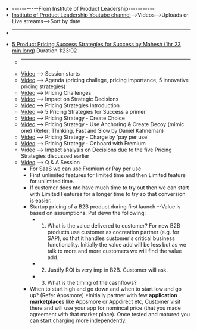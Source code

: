 * -----------From Institute of Product Leadership-----------
* [Institute of Product Leadership Youtube channel](https://www.youtube.com/channel/UCpGqENT1CfRNcoM3baZ6FQQ)-->Videos-->Uploads or Live streams-->Sort by date
* ---------- 
* [5 Product Pricing Success Strategies for Success by Mahesh (1hr 23 min long)](https://www.youtube.com/watch?v=aJzKfoNqKW8) Duration 1:23:02
  * ---------- 
  * [Video](https://www.youtube.com/watch?v=aJzKfoNqKW8&t=26m24s)  --> Session starts
  * [Video](https://www.youtube.com/watch?v=aJzKfoNqKW8&t=31m52s)  --> Agenda (pricing challege, pricing importance, 5 innovative pricing strategies)
  * [Video](https://www.youtube.com/watch?v=aJzKfoNqKW8&t=33m20s)  --> Pricing Challenges
  * [Video](https://www.youtube.com/watch?v=aJzKfoNqKW8&t=36m28s)  --> Impact on Strategic Decisions
  * [Video](https://www.youtube.com/watch?v=aJzKfoNqKW8&t=40m04s)  --> Pricing Strategies Introduction
  * [Video](https://www.youtube.com/watch?v=aJzKfoNqKW8&t=40m35s)  --> 5 Pricing Strategies for Success a primer
  * [Video](https://www.youtube.com/watch?v=aJzKfoNqKW8&t=41m37s)  --> Pricing Strategy - Create Choice
  * [Video](https://www.youtube.com/watch?v=aJzKfoNqKW8&t=48m10s)  --> Pricing Strategy - Use Anchoring & Create Decoy (mimic one) (Refer: Thinking, Fast and Slow by Daniel Kahneman)
  * [Video](https://www.youtube.com/watch?v=aJzKfoNqKW8&t=52m01s)  --> Pricing Strategy - Charge by 'pay per use'
  * [Video](https://www.youtube.com/watch?v=aJzKfoNqKW8&t=55m25s)  --> Pricing Strategy - Onboard with Fremium
  * [Video](https://www.youtube.com/watch?v=aJzKfoNqKW8&t=1h03m48s) --> Impact analysis on Decisions due to the five Pricing Strategies discussed earlier
  * [Video](https://www.youtube.com/watch?v=aJzKfoNqKW8&t=1h08m30s) --> Q & A Session
    * For SaaS we can use Fremium or Pay per use
    * First unlimited features for limited time and then Limited feature for unlimited time.
    * If customer does nto have much time to try out then we can start with Limited Features for a longer time to try so that conversion is easier.
    * Startup pricing of a B2B product during first launch --Value is based on assumptions. Put dewn the following:
      * 1. What is the value delivered to customer? For new B2B products use customer as cocreation partner (e.g. for SAP), so that it handles customer's critical business functionality. Initially the value add will be less but as we talk to more and more customers we will find the value add.
      * 2. Justify ROI is very imp in B2B. Customer will ask.
      * 3. What is the timing of the cashflows?
    * When to start high and go down and when to start low and go up? (Refer Appsmore)
*Initially partner with few **application marketplace**s like Appsmore or Appdirect etc, Customer visit there and will use your app for nomincal price (that you made agreement with that market place). Once tested and matured you can start charging more independently.